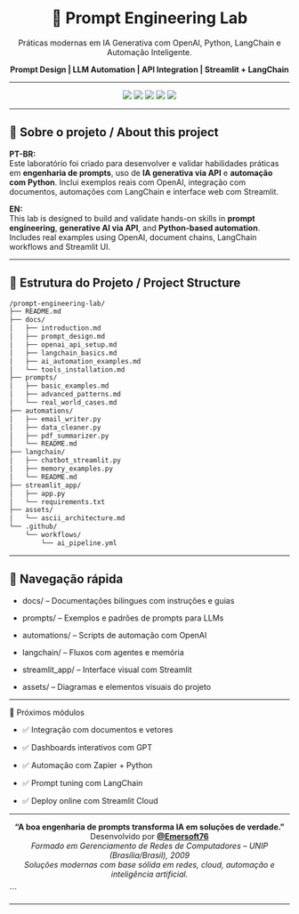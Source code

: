 <!-- BANNER -->
<h1 align="center">🧠 Prompt Engineering Lab</h1>
<p align="center">Práticas modernas em IA Generativa com OpenAI, Python, LangChain e Automação Inteligente.</p>
<p align="center"><strong>Prompt Design | LLM Automation | API Integration | Streamlit + LangChain</strong></p>

---

<!-- BADGES -->
<p align="center">
  <a href="https://platform.openai.com/"><img src="https://img.shields.io/badge/OpenAI-API-blue?style=flat-square&logo=openai" /></a>
  <a href="https://python.org/"><img src="https://img.shields.io/badge/Python-3.10-yellow?style=flat-square&logo=python" /></a>
  <a href="https://streamlit.io/"><img src="https://img.shields.io/badge/Streamlit-Web%20App-FF4B4B?style=flat-square&logo=streamlit" /></a>
  <a href="https://www.langchain.com/"><img src="https://img.shields.io/badge/LangChain-LLM%20Framework-orange?style=flat-square" /></a>
  <a href="https://github.com/features/actions"><img src="https://img.shields.io/badge/GitHub-Actions-2088FF?style=flat-square&logo=githubactions" /></a>
</p>

---

## 🧭 Sobre o projeto / About this project

**PT-BR:**  
Este laboratório foi criado para desenvolver e validar habilidades práticas em **engenharia de prompts**, uso de **IA generativa via API** e **automação com Python**. Inclui exemplos reais com OpenAI, integração com documentos, automações com LangChain e interface web com Streamlit.

**EN:**  
This lab is designed to build and validate hands-on skills in **prompt engineering**, **generative AI via API**, and **Python-based automation**. Includes real examples using OpenAI, document chains, LangChain workflows and Streamlit UI.

---

## 📁 Estrutura do Projeto / Project Structure

```bash
/prompt-engineering-lab/
├── README.md
├── docs/
│   ├── introduction.md
│   ├── prompt_design.md
│   ├── openai_api_setup.md
│   ├── langchain_basics.md
│   ├── ai_automation_examples.md
│   └── tools_installation.md
├── prompts/
│   ├── basic_examples.md
│   ├── advanced_patterns.md
│   └── real_world_cases.md
├── automations/
│   ├── email_writer.py
│   ├── data_cleaner.py
│   ├── pdf_summarizer.py
│   └── README.md
├── langchain/
│   ├── chatbot_streamlit.py
│   ├── memory_examples.py
│   └── README.md
├── streamlit_app/
│   ├── app.py
│   └── requirements.txt
├── assets/
│   └── ascii_architecture.md
└── .github/
    └── workflows/
        └── ai_pipeline.yml
```
---

## 🔗 Navegação rápida

* docs/ – Documentações bilíngues com instruções e guias

* prompts/ – Exemplos e padrões de prompts para LLMs

* automations/ – Scripts de automação com OpenAI

* langchain/ – Fluxos com agentes e memória

* streamlit_app/ – Interface visual com Streamlit

* assets/ – Diagramas e elementos visuais do projeto
---

📘 Próximos módulos

* ✅ Integração com documentos e vetores

* ✅ Dashboards interativos com GPT

* ✅ Automação com Zapier + Python

* ✅ Prompt tuning com LangChain

* ✅ Deploy online com Streamlit Cloud
---

<!-- RODAPÉ --> <p align="center"> <strong>“A boa engenharia de prompts transforma IA em soluções de verdade.”</strong><br> Desenvolvido por <a href="https://github.com/Emersoft76"><strong>@Emersoft76</strong></a><br> <em>Formado em Gerenciamento de Redes de Computadores – UNIP (Brasília/Brasil), 2009</em><br> <em>Soluções modernas com base sólida em redes, cloud, automação e inteligência artificial.</em> </p> ```
---
